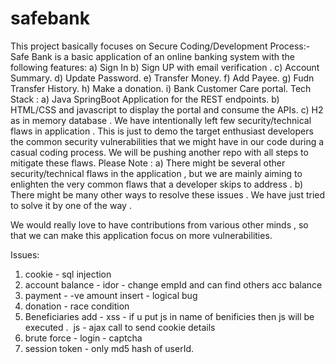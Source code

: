 # safebank

This project basically focuses on Secure Coding/Development Process:-
Safe Bank is a basic application of an online banking system with the following features:
  a)	Sign In
  b)	Sign UP with email verification .
  c)	Account Summary.
  d)	Update Password.
  e)	Transfer Money.
  f)	Add Payee.
  g)	Fudn Transfer History.
  h)	Make a donation.
  i)	Bank Customer Care portal.
Tech Stack :
  a)	Java SpringBoot Application for the REST endpoints.
  b)	HTML/CSS and javascript to display the portal and consume the APIs.
  c)	H2 as in memory database .
We have intentionally left few security/technical flaws in application . This is just to demo the target enthusiast developers the common security vulnerabilities that we might have in our code during a casual coding process.
We will be pushing another repo with all steps to mitigate these flaws.
Please Note :
  a)	There might be several other security/technical flaws in the application , but we are mainly aiming to enlighten the very common flaws that a developer skips to address . 
  b)	There might be many other ways to resolve these issues . We have just tried to solve it by one of the way .

We would really love to have contributions from various other minds , so that we can make this application focus on more vulnerabilities.

Issues:
1. cookie - sql injection
2. account balance - idor - change empId and can find others acc balance
3. payment - -ve amount insert - logical bug
4. donation - race condition
5. Beneficiaries add - xss - if u put js in name of benificies then js will be executed .  js - ajax call to send cookie details
6. brute force - login - captcha
7. session token - only md5 hash of userId.
   
